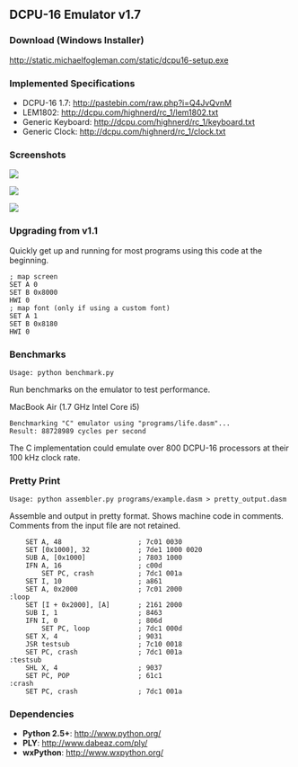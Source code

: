 ## DCPU-16 Emulator v1.7

### Download (Windows Installer)

http://static.michaelfogleman.com/static/dcpu16-setup.exe

### Implemented Specifications

- DCPU-16 1.7: http://pastebin.com/raw.php?i=Q4JvQvnM
- LEM1802: http://dcpu.com/highnerd/rc_1/lem1802.txt
- Generic Keyboard: http://dcpu.com/highnerd/rc_1/keyboard.txt
- Generic Clock: http://dcpu.com/highnerd/rc_1/clock.txt

### Screenshots

![](https://raw.github.com/fogleman/DCPU-16/master/screenshots/debug.png)

![](https://raw.github.com/fogleman/DCPU-16/master/screenshots/editor.png)

![](https://raw.github.com/fogleman/DCPU-16/master/screenshots/no_debug.png)

### Upgrading from v1.1

Quickly get up and running for most programs using this code at the beginning.

    ; map screen
    SET A 0
    SET B 0x8000
    HWI 0
    ; map font (only if using a custom font)
    SET A 1
    SET B 0x8180
    HWI 0

### Benchmarks

    Usage: python benchmark.py

Run benchmarks on the emulator to test performance.

MacBook Air (1.7 GHz Intel Core i5)

    Benchmarking "C" emulator using "programs/life.dasm"...
    Result: 88728989 cycles per second

The C implementation could emulate over 800 DCPU-16 processors at their 100 kHz clock rate.

### Pretty Print

    Usage: python assembler.py programs/example.dasm > pretty_output.dasm

Assemble and output in pretty format. Shows machine code in comments. Comments from the input file are not retained.

        SET A, 48                   ; 7c01 0030
        SET [0x1000], 32            ; 7de1 1000 0020
        SUB A, [0x1000]             ; 7803 1000
        IFN A, 16                   ; c00d
            SET PC, crash           ; 7dc1 001a
        SET I, 10                   ; a861
        SET A, 0x2000               ; 7c01 2000
    :loop
        SET [I + 0x2000], [A]       ; 2161 2000
        SUB I, 1                    ; 8463
        IFN I, 0                    ; 806d
            SET PC, loop            ; 7dc1 000d
        SET X, 4                    ; 9031
        JSR testsub                 ; 7c10 0018
        SET PC, crash               ; 7dc1 001a
    :testsub
        SHL X, 4                    ; 9037
        SET PC, POP                 ; 61c1
    :crash
        SET PC, crash               ; 7dc1 001a

### Dependencies
- **Python 2.5+**: http://www.python.org/
- **PLY**: http://www.dabeaz.com/ply/
- **wxPython**: http://www.wxpython.org/

